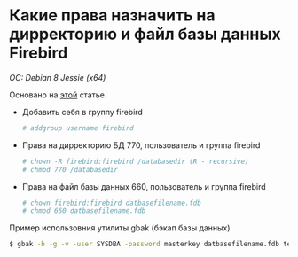 # Какие права назначить на дирректорию и файл базы данных Firebird
*OC: Debian 8 Jessie (x64)*

Основано на [этой](http://www.firebirdfaq.org/faq102/) статье.

* Добавить себя в группу firebird
  ```bash
  # addgroup username firebird
  ```
  
* Права на дирректорию БД 770, пользователь и группа firebird
  ```bash
  # chown -R firebird:firebird /databasedir (R - recursive)
  # chmod 770 /databasedir
  ```
  
* Права на файл базы данных 660, пользователь и группа firebird
  ```bash
  # chown firebird:firebird datbasefilename.fdb
  # chmod 660 datbasefilename.fdb
  ```
  
Пример использовния утилиты gbak (бэкап базы данных)
```bash
$ gbak -b -g -v -user SYSDBA -password masterkey datbasefilename.fdb testbackup.fbk
```